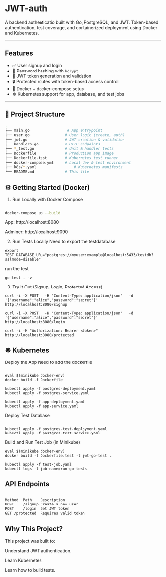 # JWT-auth

A backend authenticatio built with Go, PostgreSQL, and JWT. Token-based authentication, test coverage, and containerized deployment using Docker and Kubernetes.

---

## Features

- ✅ User signup and login
- 🔐 Password hashing with `bcrypt`
- 🪪 JWT token generation and validation
- 🔒 Protected routes with token-based access control
- 🐳 Docker + docker-compose setup
- ☸️ Kubernetes support for app, database, and test jobs

---

## 📂 Project Structure
```bash
.
├── main.go                 # App entrypoint
├── user.go                # User logic (create, auth)
├── jwt.go                 # JWT creation & validation
├── handlers.go            # HTTP endpoints
├── *_test.go              # Unit & handler tests
├── Dockerfile             # Production app image
├── Dockerfile.test        # Kubernetes test runner
├── docker-compose.yml     # Local dev & test environment
├── k8s/*.yaml                 # Kubernetes manifests
└── README.md              # This file
```
## ⚙️ Getting Started (Docker)
1. Run Locally with Docker Compose
```bash

docker-compose up --build
```
App: http://localhost:8080

Adminer: http://localhost:9090

2. Run Tests Locally
Need to export the testdatabase
```
export TEST_DATABASE_URL="postgres://myuser:example@localhost:5433/testdb?sslmode=disable"
```
run the test
```
go test . -v
```
3. Try It Out (Signup, Login, Protected Access)
```
curl -i -X POST   -H "Content-Type: application/json"   -d '{"username":"alice","password":"secret"}'   http://localhost:8080/signup

curl -i -X POST   -H "Content-Type: application/json"   -d '{"username":"alice","password":"secret"}'   http://localhost:8080/login

curl -i -H "Authorization: Bearer <token>"   http://localhost:8080/protected
```
## ☸️ Kubernetes
Deploy the App
Need to add the dockerfile
```

eval $(minikube docker-env)
docker build -f Dockerfile

kubectl apply -f postgres-deployment.yaml
kubectl apply -f postgres-service.yaml

kubectl apply -f app-deployment.yaml
kubectl apply -f app-service.yaml
```
Deploy Test Database
```

kubectl apply -f postgres-test-deployment.yaml
kubectl apply -f postgres-test-service.yaml
```
Build and Run Test Job (in Minikube)
```
eval $(minikube docker-env)
docker build -f Dockerfile.test -t jwt-go-test .

kubectl apply -f test-job.yaml
kubectl logs -l job-name=run-go-tests
```
## API Endpoints
```bash

Method	Path	Description
POST	/signup	Create a new user
POST	/login	Get JWT token
GET	/protected	Requires valid token
```
## Why This Project?
This project was built to:

Understand JWT authentication.

Learn Kubernetes.

Learn how to build tests.
